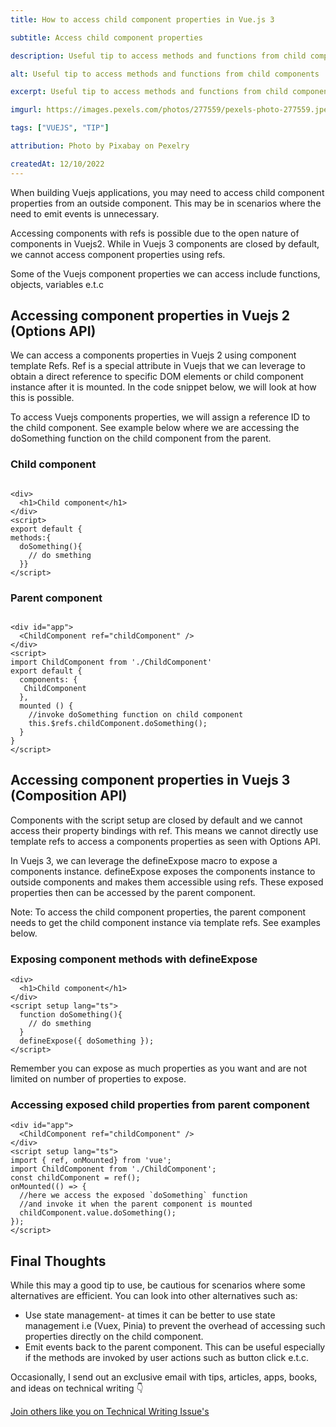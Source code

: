 ```yaml
---
title: How to access child component properties in Vue.js 3

subtitle: Access child component properties

description: Useful tip to access methods and functions from child components

alt: Useful tip to access methods and functions from child components

excerpt: Useful tip to access methods and functions from child components

imgurl: https://images.pexels.com/photos/277559/pexels-photo-277559.jpeg?auto=compress&cs=tinysrgb&w=800

tags: ["VUEJS", "TIP"]

attribution: Photo by Pixabay on Pexelry

createdAt: 12/10/2022
---
```


When building Vuejs applications, you may need to access child component properties from an outside component. This may be in scenarios where the need to emit events is unnecessary.

Accessing components with refs is possible due to the open nature of components in Vuejs2. While in Vuejs 3 components are closed by default, we cannot access component properties using refs.

Some of the Vuejs component properties we can access include functions, objects, variables e.t.c

## Accessing component properties in Vuejs 2 (Options API)

We can access a components properties in Vuejs 2 using component template Refs. Ref is a special attribute in Vuejs that we can leverage to obtain a direct reference to specific DOM elements or child component instance after it is mounted. In the code snippet below, we will look at how this is possible.

To access Vuejs components properties, we will assign a reference ID to the child component. See example below where we are accessing the doSomething function on the child component from the parent.

### Child component

```js{1,3-5}

<div>
  <h1>Child component</h1>
</div>
<script>
export default {
methods:{
  doSomething(){
    // do smething
  }}
</script>
```

### Parent component

```js{1,3-5}

<div id="app">
  <ChildComponent ref="childComponent" />
</div>
<script>
import ChildComponent from './ChildComponent'
export default {
  components: {
   ChildComponent
  },
  mounted () {
    //invoke doSomething function on child component
    this.$refs.childComponent.doSomething();
  }
}
</script>
```

## Accessing component properties in Vuejs 3 (Composition API)

Components with the script setup are closed by default and we cannot access their property bindings with ref. This means we cannot directly use template refs to access a components properties as seen with Options API.

In Vuejs 3, we can leverage the defineExpose macro to expose a components instance. defineExpose exposes the components instance to outside components and makes them accessible using refs. These exposed properties then can be accessed by the parent component.

Note: To access the child component properties, the parent component needs to get the child component instance via template refs. See examples below.

### Exposing component methods with defineExpose

```js{1,3-5}
<div>
  <h1>Child component</h1>
</div>
<script setup lang="ts">
  function doSomething(){
    // do smething
  }
  defineExpose({ doSomething });
</script>

```

Remember you can expose as much properties as you want and are not limited on number of properties to expose.

### Accessing exposed child properties from parent component

```js{1,3-5}
<div id="app">
  <ChildComponent ref="childComponent" />
</div>
<script setup lang="ts">
import { ref, onMounted} from 'vue';
import ChildComponent from './ChildComponent';
const childComponent = ref();
onMounted(() => {
  //here we access the exposed `doSomething` function
  //and invoke it when the parent component is mounted
  childComponent.value.doSomething();
});
</script>

```

## Final Thoughts

While this may a good tip to use, be cautious for scenarios where some alternatives are efficient. You can look into other alternatives such as:

- Use state management- at times it can be better to use state management i.e (Vuex, Pinia) to prevent the overhead of accessing such properties directly on the child component.
- Emit events back to the parent component. This can be useful especially if the methods are invoked by user actions such as button click e.t.c.

Occasionally, I send out an exclusive email with tips, articles, apps, books, and ideas on technical writing 👇

[Join others like you on Technical Writing Issue's](https://artisanal-thinker-2556.ck.page/6e2ba71172)
